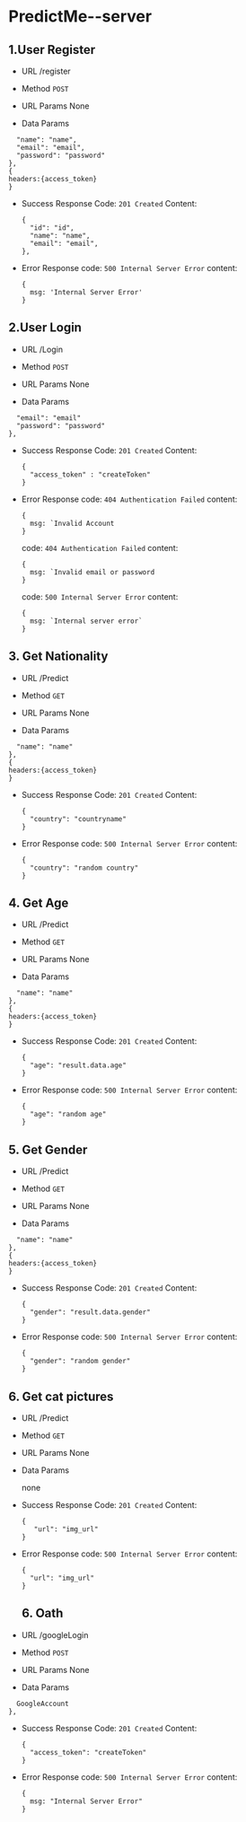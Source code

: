 # PredictMe--server

## 1.User Register
* URL
  /register

* Method
 `POST`

* URL Params
  None

* Data Params

```{
  "name": "name",
  "email": "email",
  "password": "password"
},
{
headers:{access_token}
}
```

* Success Response
  Code: `201 Created`
  Content: 
  ```
  {
    "id": "id",
    "name": "name",
    "email": "email",
  },
  ```

* Error Response
  code: `500 Internal Server Error`
  content:
  ```
  {
    msg: 'Internal Server Error'
  }
  ```

## 2.User Login
* URL
  /Login

* Method
 `POST`

* URL Params
  None

* Data Params

```{
  "email": "email"
  "password": "password"
},

```

* Success Response
  Code: `201 Created`
  Content: 
  ```
  {
    "access_token" : "createToken"
  }
  ```

* Error Response
  code: `404 Authentication Failed`
  content:
  ```
  {
    msg: `Invalid Account
  }
  ```

  code: `404 Authentication Failed`
  content:
  ```
  {
    msg: `Invalid email or password
  }
  ```

  code: `500 Internal Server Error`
  content:
  ```
  {
    msg: `Internal server error`
  }
  ```

## 3. Get Nationality
* URL
  /Predict

* Method
 `GET`

* URL Params
  None

* Data Params

```{
  "name": "name"
},
{
headers:{access_token}
}
```

* Success Response
  Code: `201 Created`
  Content: 
  ```
  {
    "country": "countryname"
  }
  ```

* Error Response
  code: `500 Internal Server Error`
  content:
  ```
  {
    "country": "random country"
  }
  ```

## 4. Get Age
* URL
  /Predict

* Method
 `GET`

* URL Params
  None

* Data Params

```{
  "name": "name"
},
{
headers:{access_token}
}
```

* Success Response
  Code: `201 Created`
  Content: 
  ```
  {
    "age": "result.data.age"
  }
  ```

* Error Response
  code: `500 Internal Server Error`
  content:
  ```
  {
    "age": "random age"
  }
  ```

## 5. Get Gender
* URL
  /Predict

* Method
 `GET`

* URL Params
  None

* Data Params

```{
  "name": "name"
},
{
headers:{access_token}
}
```

* Success Response
  Code: `201 Created`
  Content: 
  ```
  {
    "gender": "result.data.gender"
  }
  ```

* Error Response
  code: `500 Internal Server Error`
  content:
  ```
  {
    "gender": "random gender"
  }
  ```
## 6. Get cat pictures
* URL
  /Predict

* Method
 `GET`

* URL Params
  None

* Data Params

  none


* Success Response
  Code: `201 Created`
  Content: 
  ```
  {
     "url": "img_url"
  }
  ```

* Error Response
  code: `500 Internal Server Error`
  content:
  ```
  {
    "url": "img_url"
  }
  ```

  ## 6. Oath
* URL
  /googleLogin

* Method
 `POST`

* URL Params
  None

* Data Params

```{
  GoogleAccount
},
```

* Success Response
  Code: `201 Created`
  Content: 
  ```
  {
    "access_token": "createToken"
  }
  ```

* Error Response
  code: `500 Internal Server Error`
  content:
  ```
  {
    msg: "Internal Server Error"
  }
  ```

